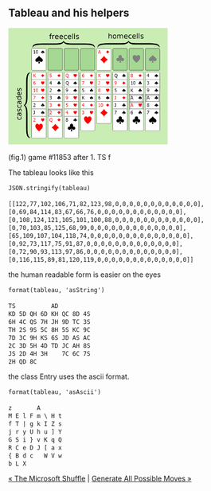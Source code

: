 ## Tableau and his helpers

<img src='i/layout.png'>

(fig.1) game #11853 after 1. TS f

The tableau looks like this

```
JSON.stringify(tableau)

[[122,77,102,106,71,82,123,98,0,0,0,0,0,0,0,0,0,0,0,0],
[0,69,84,114,83,67,66,76,0,0,0,0,0,0,0,0,0,0,0,0],
[0,108,124,121,105,101,100,88,0,0,0,0,0,0,0,0,0,0,0,0],
[0,70,103,85,125,68,99,0,0,0,0,0,0,0,0,0,0,0,0,0],
[65,109,107,104,118,74,0,0,0,0,0,0,0,0,0,0,0,0,0,0],
[0,92,73,117,75,91,87,0,0,0,0,0,0,0,0,0,0,0,0,0],
[0,72,90,93,113,97,86,0,0,0,0,0,0,0,0,0,0,0,0,0],
[0,116,115,89,81,120,119,0,0,0,0,0,0,0,0,0,0,0,0,0]]
```

the human readable form is easier on the eyes

```
format(tableau, 'asString')

TS          AD          
KD 5D QH 6D KH QC 8D 4S 
6H 4C QS 7H JH 9D TC 3S 
TH 2S 9S 5C 8H 5S KC 9C 
7D 3C 9H KS 6S JD AS AC 
2C 3D 5H 4D TD JC AH 8S 
JS 2D 4H 3H    7C 6C 7S 
2H QD 8C 
```
the class Entry uses the ascii format.

```
format(tableau, 'asAscii')

z       A       
M E l F m \ H t 
f T | g k I Z s 
j r y U h u ] Y 
G S i } v K q Q 
R C e D J [ a x 
{ B d c   W V w 
b L X           
```

[« The Microsoft Shuffle](shuffle.md) | [Generate All Possible Moves »](gen.md) 

